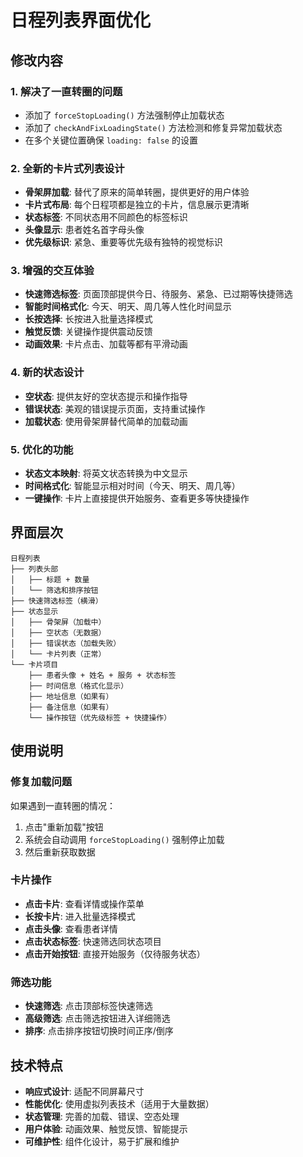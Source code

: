 # 日程列表界面优化

## 修改内容

### 1. 解决了一直转圈的问题
- 添加了 `forceStopLoading()` 方法强制停止加载状态
- 添加了 `checkAndFixLoadingState()` 方法检测和修复异常加载状态
- 在多个关键位置确保 `loading: false` 的设置

### 2. 全新的卡片式列表设计
- **骨架屏加载**: 替代了原来的简单转圈，提供更好的用户体验
- **卡片式布局**: 每个日程项都是独立的卡片，信息展示更清晰
- **状态标签**: 不同状态用不同颜色的标签标识
- **头像显示**: 患者姓名首字母头像
- **优先级标识**: 紧急、重要等优先级有独特的视觉标识

### 3. 增强的交互体验
- **快速筛选标签**: 页面顶部提供今日、待服务、紧急、已过期等快捷筛选
- **智能时间格式化**: 今天、明天、周几等人性化时间显示
- **长按选择**: 长按进入批量选择模式
- **触觉反馈**: 关键操作提供震动反馈
- **动画效果**: 卡片点击、加载等都有平滑动画

### 4. 新的状态设计
- **空状态**: 提供友好的空状态提示和操作指导
- **错误状态**: 美观的错误提示页面，支持重试操作
- **加载状态**: 使用骨架屏替代简单的加载动画

### 5. 优化的功能
- **状态文本映射**: 将英文状态转换为中文显示
- **时间格式化**: 智能显示相对时间（今天、明天、周几等）
- **一键操作**: 卡片上直接提供开始服务、查看更多等快捷操作

## 界面层次

```
日程列表
├── 列表头部
│   ├── 标题 + 数量
│   └── 筛选和排序按钮
├── 快速筛选标签（横滑）
├── 状态显示
│   ├── 骨架屏（加载中）
│   ├── 空状态（无数据）
│   ├── 错误状态（加载失败）
│   └── 卡片列表（正常）
└── 卡片项目
    ├── 患者头像 + 姓名 + 服务 + 状态标签
    ├── 时间信息（格式化显示）
    ├── 地址信息（如果有）
    ├── 备注信息（如果有）
    └── 操作按钮（优先级标签 + 快捷操作）
```

## 使用说明

### 修复加载问题
如果遇到一直转圈的情况：
1. 点击"重新加载"按钮
2. 系统会自动调用 `forceStopLoading()` 强制停止加载
3. 然后重新获取数据

### 卡片操作
- **点击卡片**: 查看详情或操作菜单
- **长按卡片**: 进入批量选择模式
- **点击头像**: 查看患者详情
- **点击状态标签**: 快速筛选同状态项目
- **点击开始按钮**: 直接开始服务（仅待服务状态）

### 筛选功能
- **快速筛选**: 点击顶部标签快速筛选
- **高级筛选**: 点击筛选按钮进入详细筛选
- **排序**: 点击排序按钮切换时间正序/倒序

## 技术特点

- **响应式设计**: 适配不同屏幕尺寸
- **性能优化**: 使用虚拟列表技术（适用于大量数据）
- **状态管理**: 完善的加载、错误、空态处理
- **用户体验**: 动画效果、触觉反馈、智能提示
- **可维护性**: 组件化设计，易于扩展和维护